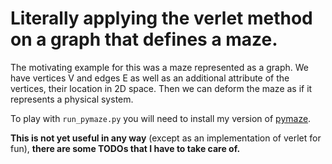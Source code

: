 # Literally applying the verlet method on a graph that defines a maze. 

The motivating example for this was a maze represented as a graph. We have vertices V and edges E 
as well as an additional attribute of the vertices, their location in 2D space. Then we can deform the maze as if it represents a physical system. 

To play with `run_pymaze.py` you will need to install my version of [pymaze](https://github.com/kgourgou/pymaze).

**This is not yet useful in any way** (except as an implementation of verlet for fun), **there are some TODOs that I have to take care of.**
